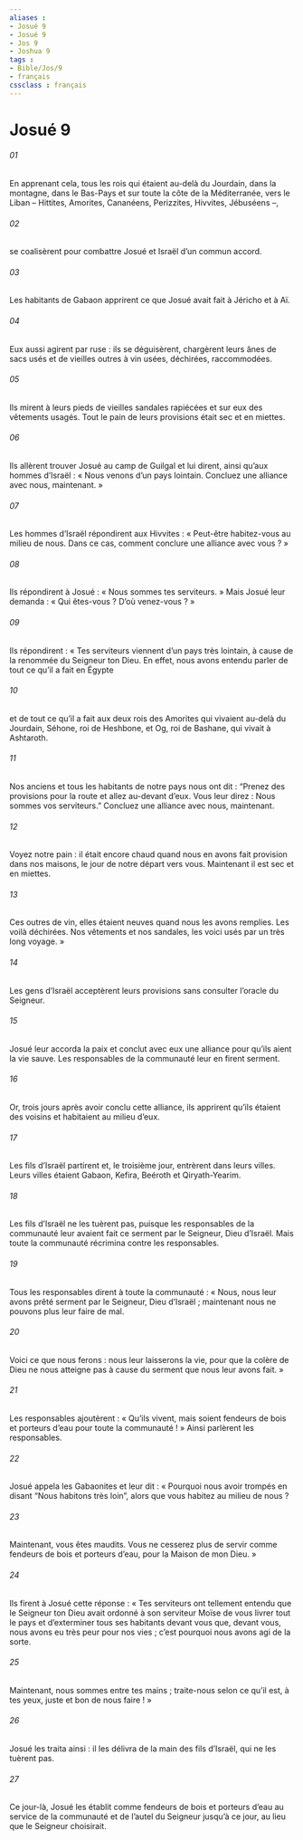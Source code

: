 ```yaml
---
aliases : 
- Josué 9
- Josué 9
- Jos 9
- Joshua 9
tags : 
- Bible/Jos/9
- français
cssclass : français
---
```


# Josué 9

###### 01
En apprenant cela, tous les rois qui étaient au-delà du Jourdain, dans la montagne, dans le Bas-Pays et sur toute la côte de la Méditerranée, vers le Liban – Hittites, Amorites, Cananéens, Perizzites, Hivvites, Jébuséens –,
###### 02
se coalisèrent pour combattre Josué et Israël d’un commun accord.
###### 03
Les habitants de Gabaon apprirent ce que Josué avait fait à Jéricho et à Aï.
###### 04
Eux aussi agirent par ruse : ils se déguisèrent, chargèrent leurs ânes de sacs usés et de vieilles outres à vin usées, déchirées, raccommodées.
###### 05
Ils mirent à leurs pieds de vieilles sandales rapiécées et sur eux des vêtements usagés. Tout le pain de leurs provisions était sec et en miettes.
###### 06
Ils allèrent trouver Josué au camp de Guilgal et lui dirent, ainsi qu’aux hommes d’Israël : « Nous venons d’un pays lointain. Concluez une alliance avec nous, maintenant. »
###### 07
Les hommes d’Israël répondirent aux Hivvites : « Peut-être habitez-vous au milieu de nous. Dans ce cas, comment conclure une alliance avec vous ? »
###### 08
Ils répondirent à Josué : « Nous sommes tes serviteurs. » Mais Josué leur demanda : « Qui êtes-vous ? D’où venez-vous ? »
###### 09
Ils répondirent : « Tes serviteurs viennent d’un pays très lointain, à cause de la renommée du Seigneur ton Dieu. En effet, nous avons entendu parler de tout ce qu’il a fait en Égypte
###### 10
et de tout ce qu’il a fait aux deux rois des Amorites qui vivaient au-delà du Jourdain, Séhone, roi de Heshbone, et Og, roi de Bashane, qui vivait à Ashtaroth.
###### 11
Nos anciens et tous les habitants de notre pays nous ont dit : “Prenez des provisions pour la route et allez au-devant d’eux. Vous leur direz : Nous sommes vos serviteurs.” Concluez une alliance avec nous, maintenant.
###### 12
Voyez notre pain : il était encore chaud quand nous en avons fait provision dans nos maisons, le jour de notre départ vers vous. Maintenant il est sec et en miettes.
###### 13
Ces outres de vin, elles étaient neuves quand nous les avons remplies. Les voilà déchirées. Nos vêtements et nos sandales, les voici usés par un très long voyage. »
###### 14
Les gens d’Israël acceptèrent leurs provisions sans consulter l’oracle du Seigneur.
###### 15
Josué leur accorda la paix et conclut avec eux une alliance pour qu’ils aient la vie sauve. Les responsables de la communauté leur en firent serment.
###### 16
Or, trois jours après avoir conclu cette alliance, ils apprirent qu’ils étaient des voisins et habitaient au milieu d’eux.
###### 17
Les fils d’Israël partirent et, le troisième jour, entrèrent dans leurs villes. Leurs villes étaient Gabaon, Kefira, Beéroth et Qiryath-Yearim.
###### 18
Les fils d’Israël ne les tuèrent pas, puisque les responsables de la communauté leur avaient fait ce serment par le Seigneur, Dieu d’Israël. Mais toute la communauté récrimina contre les responsables.
###### 19
Tous les responsables dirent à toute la communauté : « Nous, nous leur avons prêté serment par le Seigneur, Dieu d’Israël ; maintenant nous ne pouvons plus leur faire de mal.
###### 20
Voici ce que nous ferons : nous leur laisserons la vie, pour que la colère de Dieu ne nous atteigne pas à cause du serment que nous leur avons fait. »
###### 21
Les responsables ajoutèrent : « Qu’ils vivent, mais soient fendeurs de bois et porteurs d’eau pour toute la communauté ! » Ainsi parlèrent les responsables.
###### 22
Josué appela les Gabaonites et leur dit : « Pourquoi nous avoir trompés en disant “Nous habitons très loin”, alors que vous habitez au milieu de nous ?
###### 23
Maintenant, vous êtes maudits. Vous ne cesserez plus de servir comme fendeurs de bois et porteurs d’eau, pour la Maison de mon Dieu. »
###### 24
Ils firent à Josué cette réponse : « Tes serviteurs ont tellement entendu que le Seigneur ton Dieu avait ordonné à son serviteur Moïse de vous livrer tout le pays et d’exterminer tous ses habitants devant vous que, devant vous, nous avons eu très peur pour nos vies ; c’est pourquoi nous avons agi de la sorte.
###### 25
Maintenant, nous sommes entre tes mains ; traite-nous selon ce qu’il est, à tes yeux, juste et bon de nous faire ! »
###### 26
Josué les traita ainsi : il les délivra de la main des fils d’Israël, qui ne les tuèrent pas.
###### 27
Ce jour-là, Josué les établit comme fendeurs de bois et porteurs d’eau au service de la communauté et de l’autel du Seigneur jusqu’à ce jour, au lieu que le Seigneur choisirait.
